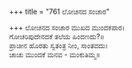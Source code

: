 +++
title = "761 ಲೋಚನದ ಸಂಚಾರ"

+++
ಲೋಚನದ ಸಂಚಾರ ಮುಖದ ಮುಂದಕಪಾರ।  
ಗೋಚರಿಪುದೇನದಕೆ ತಲೆಯ ಹಿಂದಣದು?॥  
ಪ್ರಾಚೀನ ಹೊರತು ಸ್ವತಂತ್ರ ನೀಂ, ಸಾಂತವದು।  
ಚಾಚು ಮುಂದಕೆ ಮನವ - ಮಂಕುತಿಮ್ಮ॥  
